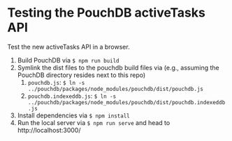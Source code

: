 # Testing the PouchDB activeTasks API

Test the new activeTasks API in a browser.

1. Build PouchDB via `$ npm run build`
2. Symlink the dist files to the pouchdb build files via (e.g., assuming the PouchDB directory resides next to this repo)
   1. `pouchdb.js`: `$ ln -s ../pouchdb/packages/node_modules/pouchdb/dist/pouchdb.js`
   2. `pouchdb.indexeddb.js`: `$ ln -s ../pouchdb/packages/node_modules/pouchdb/dist/pouchdb.indexeddb.js`
3. Install dependencies via `$ npm install`
4. Run the local server via `$ npm run serve` and head to http://localhost:3000/
